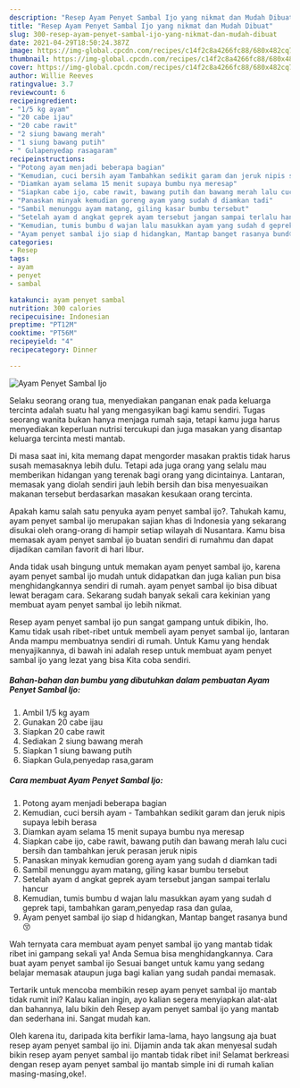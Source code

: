 ```yaml
---
description: "Resep Ayam Penyet Sambal Ijo yang nikmat dan Mudah Dibuat"
title: "Resep Ayam Penyet Sambal Ijo yang nikmat dan Mudah Dibuat"
slug: 300-resep-ayam-penyet-sambal-ijo-yang-nikmat-dan-mudah-dibuat
date: 2021-04-29T18:50:24.387Z
image: https://img-global.cpcdn.com/recipes/c14f2c8a4266fc88/680x482cq70/ayam-penyet-sambal-ijo-foto-resep-utama.jpg
thumbnail: https://img-global.cpcdn.com/recipes/c14f2c8a4266fc88/680x482cq70/ayam-penyet-sambal-ijo-foto-resep-utama.jpg
cover: https://img-global.cpcdn.com/recipes/c14f2c8a4266fc88/680x482cq70/ayam-penyet-sambal-ijo-foto-resep-utama.jpg
author: Willie Reeves
ratingvalue: 3.7
reviewcount: 6
recipeingredient:
- "1/5 kg ayam"
- "20 cabe ijau"
- "20 cabe rawit"
- "2 siung bawang merah"
- "1 siung bawang putih"
- " Gulapenyedap rasagaram"
recipeinstructions:
- "Potong ayam menjadi beberapa bagian"
- "Kemudian, cuci bersih ayam Tambahkan sedikit garam dan jeruk nipis supaya lebih berasa"
- "Diamkan ayam selama 15 menit supaya bumbu nya meresap"
- "Siapkan cabe ijo, cabe rawit, bawang putih dan bawang merah lalu cuci bersih dan tambahkan jeruk perasan jeruk nipis"
- "Panaskan minyak kemudian goreng ayam yang sudah d diamkan tadi"
- "Sambil menunggu ayam matang, giling kasar bumbu tersebut"
- "Setelah ayam d angkat geprek ayam tersebut jangan sampai terlalu hancur"
- "Kemudian, tumis bumbu d wajan lalu masukkan ayam yang sudah d geprek tapi, tambahkan garam,penyedap rasa dan gulaa,"
- "Ayam penyet sambal ijo siap d hidangkan, Mantap banget rasanya bund😚"
categories:
- Resep
tags:
- ayam
- penyet
- sambal

katakunci: ayam penyet sambal 
nutrition: 300 calories
recipecuisine: Indonesian
preptime: "PT12M"
cooktime: "PT56M"
recipeyield: "4"
recipecategory: Dinner

---
```



![Ayam Penyet Sambal Ijo](https://img-global.cpcdn.com/recipes/c14f2c8a4266fc88/680x482cq70/ayam-penyet-sambal-ijo-foto-resep-utama.jpg)

Selaku seorang orang tua, menyediakan panganan enak pada keluarga tercinta adalah suatu hal yang mengasyikan bagi kamu sendiri. Tugas seorang  wanita bukan hanya menjaga rumah saja, tetapi kamu juga harus menyediakan keperluan nutrisi tercukupi dan juga masakan yang disantap keluarga tercinta mesti mantab.

Di masa  saat ini, kita memang dapat mengorder masakan praktis tidak harus susah memasaknya lebih dulu. Tetapi ada juga orang yang selalu mau memberikan hidangan yang terenak bagi orang yang dicintainya. Lantaran, memasak yang diolah sendiri jauh lebih bersih dan bisa menyesuaikan makanan tersebut berdasarkan masakan kesukaan orang tercinta. 



Apakah kamu salah satu penyuka ayam penyet sambal ijo?. Tahukah kamu, ayam penyet sambal ijo merupakan sajian khas di Indonesia yang sekarang disukai oleh orang-orang di hampir setiap wilayah di Nusantara. Kamu bisa memasak ayam penyet sambal ijo buatan sendiri di rumahmu dan dapat dijadikan camilan favorit di hari libur.

Anda tidak usah bingung untuk memakan ayam penyet sambal ijo, karena ayam penyet sambal ijo mudah untuk didapatkan dan juga kalian pun bisa menghidangkannya sendiri di rumah. ayam penyet sambal ijo bisa dibuat lewat beragam cara. Sekarang sudah banyak sekali cara kekinian yang membuat ayam penyet sambal ijo lebih nikmat.

Resep ayam penyet sambal ijo pun sangat gampang untuk dibikin, lho. Kamu tidak usah ribet-ribet untuk membeli ayam penyet sambal ijo, lantaran Anda mampu membuatnya sendiri di rumah. Untuk Kamu yang hendak menyajikannya, di bawah ini adalah resep untuk membuat ayam penyet sambal ijo yang lezat yang bisa Kita coba sendiri.

<!--inarticleads1-->

##### Bahan-bahan dan bumbu yang dibutuhkan dalam pembuatan Ayam Penyet Sambal Ijo:

1. Ambil 1/5 kg ayam
1. Gunakan 20 cabe ijau
1. Siapkan 20 cabe rawit
1. Sediakan 2 siung bawang merah
1. Siapkan 1 siung bawang putih
1. Siapkan  Gula,penyedap rasa,garam




<!--inarticleads2-->

##### Cara membuat Ayam Penyet Sambal Ijo:

1. Potong ayam menjadi beberapa bagian
1. Kemudian, cuci bersih ayam - Tambahkan sedikit garam dan jeruk nipis supaya lebih berasa
1. Diamkan ayam selama 15 menit supaya bumbu nya meresap
1. Siapkan cabe ijo, cabe rawit, bawang putih dan bawang merah lalu cuci bersih dan tambahkan jeruk perasan jeruk nipis
1. Panaskan minyak kemudian goreng ayam yang sudah d diamkan tadi
1. Sambil menunggu ayam matang, giling kasar bumbu tersebut
1. Setelah ayam d angkat geprek ayam tersebut jangan sampai terlalu hancur
1. Kemudian, tumis bumbu d wajan lalu masukkan ayam yang sudah d geprek tapi, tambahkan garam,penyedap rasa dan gulaa,
1. Ayam penyet sambal ijo siap d hidangkan, Mantap banget rasanya bund😚




Wah ternyata cara membuat ayam penyet sambal ijo yang mantab tidak ribet ini gampang sekali ya! Anda Semua bisa menghidangkannya. Cara buat ayam penyet sambal ijo Sesuai banget untuk kamu yang sedang belajar memasak ataupun juga bagi kalian yang sudah pandai memasak.

Tertarik untuk mencoba membikin resep ayam penyet sambal ijo mantab tidak rumit ini? Kalau kalian ingin, ayo kalian segera menyiapkan alat-alat dan bahannya, lalu bikin deh Resep ayam penyet sambal ijo yang mantab dan sederhana ini. Sangat mudah kan. 

Oleh karena itu, daripada kita berfikir lama-lama, hayo langsung aja buat resep ayam penyet sambal ijo ini. Dijamin anda tak akan menyesal sudah bikin resep ayam penyet sambal ijo mantab tidak ribet ini! Selamat berkreasi dengan resep ayam penyet sambal ijo mantab simple ini di rumah kalian masing-masing,oke!.

